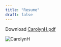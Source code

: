 ```yaml
---
title: "Resume"
draft: false
---
```



Download [CarolynH.pdf](https://github.com/carolynho0422/portfolio/files/11391473/CarolynH.1.pdf)

![CarolynH](https://user-images.githubusercontent.com/89154660/236057151-e456cd44-c127-47fd-91cd-763947a201dd.png)
